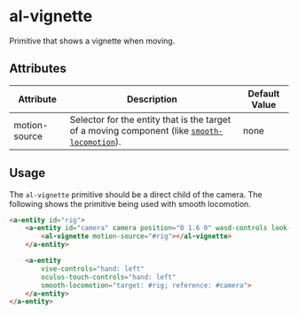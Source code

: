 # al-vignette
Primitive that shows a vignette when moving.

## Attributes
| Attribute | Description | Default Value |
|-----------|-------------|---------------|
| motion-source | Selector for the entity that is the target of a moving component (like [`smooth-locomotion`](../../movement/smooth-locomotion.component)). | none |

## Usage
The `al-vignette` primitive should be a direct child of the camera. The following shows the primitive being used with smooth locomotion.
```HTML
<a-entity id="rig">
    <a-entity id="camera" camera position="0 1.6 0" wasd-controls look-controls>
        <al-vignette motion-source="#rig"></al-vignette>
    </a-entity>

    <a-entity
        vive-controls="hand: left"
        oculus-touch-controls="hand: left"
        smooth-locomotion="target: #rig; reference: #camera">
    </a-entity>
</a-entity>
```